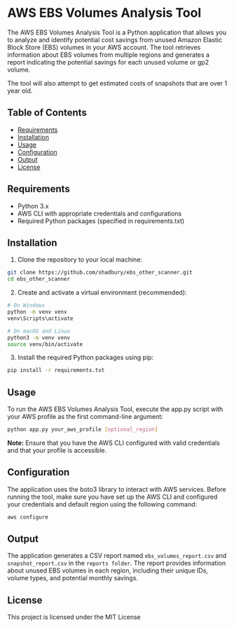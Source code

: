 # AWS EBS Volumes Analysis Tool

The AWS EBS Volumes Analysis Tool is a Python application that allows you to analyze and identify potential cost savings from unused Amazon Elastic Block Store (EBS) volumes in your AWS account. The tool retrieves information about EBS volumes from multiple regions and generates a report indicating the potential savings for each unused volume or gp2 volume.

The tool will also attempt to get estimated costs of snapshots that are over 1 year old.

## Table of Contents

- [Requirements](#requirements)
- [Installation](#installation)
- [Usage](#usage)
- [Configuration](#configuration)
- [Output](#output)
- [License](#license)

## Requirements

- Python 3.x
- AWS CLI with appropriate credentials and configurations
- Required Python packages (specified in requirements.txt)

## Installation

1. Clone the repository to your local machine:

```bash
git clone https://github.com/shadbury/ebs_other_scanner.git
cd ebs_other_scanner

```

2. Create and activate a virtual environment (recommended):

```bash
# On Windows
python -m venv venv
venv\Scripts\activate

# On macOS and Linux
python3 -m venv venv
source venv/bin/activate

```


3. Install the required Python packages using pip:

```bash
pip install -r requirements.txt


```

## Usage

To run the AWS EBS Volumes Analysis Tool, execute the app.py script with your AWS profile as the first command-line argument:
```bash
python app.py your_aws_profile [optional_region]
```

<b>Note:</b> Ensure that you have the AWS CLI configured with valid credentials and that your profile is accessible.

## Configuration

The application uses the boto3 library to interact with AWS services. Before running the tool, make sure you have set up the AWS CLI and configured your credentials and default region using the following command:
```bash
aws configure
```

## Output

The application generates a CSV report named `ebs_volumes_report.csv` and `snapshot_report.csv` in the `reports folder`. The report provides information about unused EBS volumes in each region, including their unique IDs, volume types, and potential monthly savings.

## License

This project is licensed under the MIT License